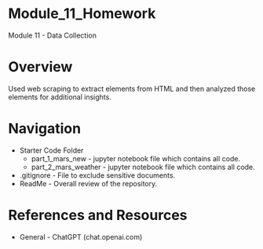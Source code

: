 # Module_11_Homework
Module 11 - Data Collection

# Overview
Used web scraping to extract elements from HTML and then analyzed those elements for additional insights. 

# Navigation
* Starter Code Folder
    * part_1_mars_new - jupyter notebook file which contains all code. 
    * part_2_mars_weather - jupyter notebook file which contains all code.
* .gitignore - File to exclude sensitive documents.
* ReadMe - Overall review of the repository.


# References and Resources
* General - ChatGPT (chat.openai.com)
